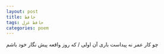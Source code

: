 ```yaml
---
layout: post
title: حافظ
tags: حافظ غزل
categories: poem
---
```


چو کار عمر نه پیداست باری آن اولی / که روز واقعه پیش نگار خود باشم